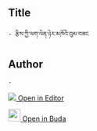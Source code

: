 ## Title
	- རྩིས་ཀྱི་ལག་ལེན་ཉེར་མཁོའི་བུམ་བཟང

## Author
	- 



[<img src="https://img.icons8.com/color/25/000000/edit-property.png"> Open in Editor](http://editor.openpecha.org/P010500)

[<img width="25" src="https://library.bdrc.io/icons/BUDA-small.svg"> Open in Buda](https://library.bdrc.io/show/bdr:IE0OPP010500)
